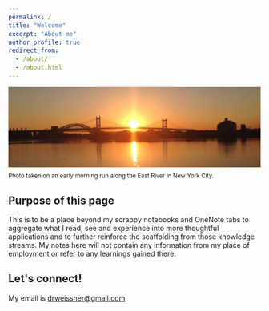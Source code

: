 ```yaml
---
permalink: /
title: "Welcome"
excerpt: "About me"
author_profile: true
redirect_from: 
  - /about/
  - /about.html
---
```



![](/images/sunset.png)
<sub>Photo taken on an early morning run along the East River in New York City.


Purpose of this page
------
This is to be a place beyond my scrappy notebooks and OneNote tabs to aggregate what I read, see and experience into more thoughtful applications and to further reinforce the scaffolding from those knowledge streams. My notes here will not contain any information from my place of employment or refer to any learnings gained there. 


Let's connect!
------
My email is [drweissner@gmail.com](mailto:drweissner@gmail.com)

